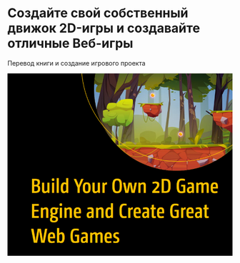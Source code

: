# Создайте свой собственный движок 2D-игры и создавайте отличные Веб-игры
Перевод книги и создание игрового проекта

![image](https://github.com/SergeyS85/The_book_of_Create_2D_engine/blob/master/04-03-2023%2018-49-46.png)


